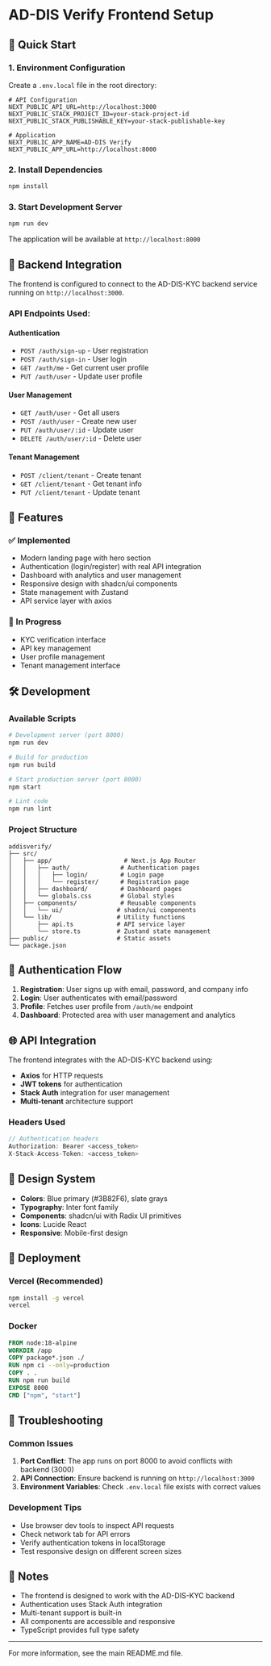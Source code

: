 # AD-DIS Verify Frontend Setup

## 🚀 Quick Start

### 1. Environment Configuration

Create a `.env.local` file in the root directory:

```env
# API Configuration
NEXT_PUBLIC_API_URL=http://localhost:3000
NEXT_PUBLIC_STACK_PROJECT_ID=your-stack-project-id
NEXT_PUBLIC_STACK_PUBLISHABLE_KEY=your-stack-publishable-key

# Application
NEXT_PUBLIC_APP_NAME=AD-DIS Verify
NEXT_PUBLIC_APP_URL=http://localhost:8000
```

### 2. Install Dependencies

```bash
npm install
```

### 3. Start Development Server

```bash
npm run dev
```

The application will be available at `http://localhost:8000`

## 🔗 Backend Integration

The frontend is configured to connect to the AD-DIS-KYC backend service running on `http://localhost:3000`.

### API Endpoints Used:

#### Authentication
- `POST /auth/sign-up` - User registration
- `POST /auth/sign-in` - User login
- `GET /auth/me` - Get current user profile
- `PUT /auth/user` - Update user profile

#### User Management
- `GET /auth/user` - Get all users
- `POST /auth/user` - Create new user
- `PUT /auth/user/:id` - Update user
- `DELETE /auth/user/:id` - Delete user

#### Tenant Management
- `POST /client/tenant` - Create tenant
- `GET /client/tenant` - Get tenant info
- `PUT /client/tenant` - Update tenant

## 🎯 Features

### ✅ Implemented
- Modern landing page with hero section
- Authentication (login/register) with real API integration
- Dashboard with analytics and user management
- Responsive design with shadcn/ui components
- State management with Zustand
- API service layer with axios

### 🔄 In Progress
- KYC verification interface
- API key management
- User profile management
- Tenant management interface

## 🛠 Development

### Available Scripts

```bash
# Development server (port 8000)
npm run dev

# Build for production
npm run build

# Start production server (port 8000)
npm start

# Lint code
npm run lint
```

### Project Structure

```
addisverify/
├── src/
│   ├── app/                    # Next.js App Router
│   │   ├── auth/              # Authentication pages
│   │   │   ├── login/         # Login page
│   │   │   └── register/      # Registration page
│   │   ├── dashboard/         # Dashboard pages
│   │   └── globals.css        # Global styles
│   ├── components/            # Reusable components
│   │   └── ui/               # shadcn/ui components
│   └── lib/                  # Utility functions
│       ├── api.ts            # API service layer
│       └── store.ts          # Zustand state management
├── public/                   # Static assets
└── package.json
```

## 🔐 Authentication Flow

1. **Registration**: User signs up with email, password, and company info
2. **Login**: User authenticates with email/password
3. **Profile**: Fetches user profile from `/auth/me` endpoint
4. **Dashboard**: Protected area with user management and analytics

## 🌐 API Integration

The frontend integrates with the AD-DIS-KYC backend using:

- **Axios** for HTTP requests
- **JWT tokens** for authentication
- **Stack Auth** integration for user management
- **Multi-tenant** architecture support

### Headers Used

```javascript
// Authentication headers
Authorization: Bearer <access_token>
X-Stack-Access-Token: <access_token>
```

## 🎨 Design System

- **Colors**: Blue primary (#3B82F6), slate grays
- **Typography**: Inter font family
- **Components**: shadcn/ui with Radix UI primitives
- **Icons**: Lucide React
- **Responsive**: Mobile-first design

## 🚀 Deployment

### Vercel (Recommended)

```bash
npm install -g vercel
vercel
```

### Docker

```dockerfile
FROM node:18-alpine
WORKDIR /app
COPY package*.json ./
RUN npm ci --only=production
COPY . .
RUN npm run build
EXPOSE 8000
CMD ["npm", "start"]
```

## 🔧 Troubleshooting

### Common Issues

1. **Port Conflict**: The app runs on port 8000 to avoid conflicts with backend (3000)
2. **API Connection**: Ensure backend is running on `http://localhost:3000`
3. **Environment Variables**: Check `.env.local` file exists with correct values

### Development Tips

- Use browser dev tools to inspect API requests
- Check network tab for API errors
- Verify authentication tokens in localStorage
- Test responsive design on different screen sizes

## 📝 Notes

- The frontend is designed to work with the AD-DIS-KYC backend
- Authentication uses Stack Auth integration
- Multi-tenant support is built-in
- All components are accessible and responsive
- TypeScript provides full type safety

---

For more information, see the main README.md file. 